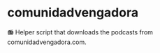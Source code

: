 # comunidadvengadora
:radio: Helper script that downloads the podcasts from comunidadvengadora.com.
